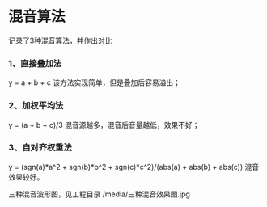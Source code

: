 # 混音算法
记录了3种混音算法，并作出对比
### 1、直接叠加法
y = a + b + c
该方法实现简单，但是叠加后容易溢出；

### 2、加权平均法
y = (a + b + c)/3
混音源越多，混音后音量越低，效果不好；

### 3、自对齐权重法
y = (sgn(a)*a^2 + sgn(b)*b^2 + sgn(c)*c^2)/(abs(a) + abs(b) + abs(c)) 
混音效果较好。

三种混音波形图，见工程目录 /media/三种混音效果图.jpg
